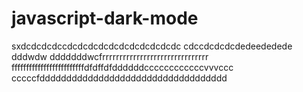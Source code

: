# javascript-dark-mode
 sxdcdcdcdccdcdcdcdcdcdcdcdcdcdcdc
cdccdcdcdcdedeededede
dddwdw
dddddddwcfrrrrrrrrrrrrrrrrrrrrrrrrrrrrrrr
fffffffffffffffffffffffffdfdffdfddddddccccccccccccvvvccc
cccccfddddddddddddddddddddddddddddddddddd
